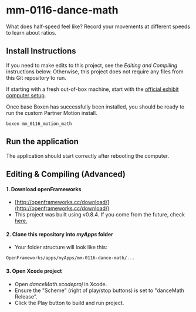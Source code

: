# mm-0116-dance-math
What does half-speed feel like? Record your movements at different speeds to  learn about ratios.

## Install Instructions
If you need to make edits to this project, see the *Editing and Compiling* instructions below. Otherwise, this project does not require any files from this Git repository to run.

If starting with a fresh out-of-box machine, start with the [official exhibit computer setup](http://projects.smm.org/atrium/media/node/280246). 

Once base Boxen has successfully been installed, you should be ready to run the custom Partner Motion install.

    boxen mm_0116_motion_math
    

## Run the application
The application should start correctly after rebooting the computer.

## Editing & Compiling (Advanced)
#### 1. Download openFrameworks
* [http://openframeworks.cc/download/](http://openframeworks.cc/download/)
* This project was built using v0.8.4.  If you come from the future, check [here.](http://openframeworks.cc/download/older.html)

#### 2. Clone this repository into *myApps* folder
* Your folder structure will look like this:
```
OpenFrameworks/apps/myApps/mm-0116-dance-math/...
```

#### 3. Open Xcode project
* Open *danceMath.xcodeproj* in Xcode.
* Ensure the "Scheme" (right of play/stop buttons) is set to "danceMath Release".
* Click the Play button to build and run project.
